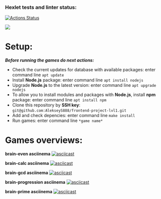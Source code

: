 ### Hexlet tests and linter status:
[![Actions Status](https://github.com/AlekseyS888/frontend-project-lvl1/workflows/hexlet-check/badge.svg)](https://github.com/AlekseyS888/frontend-project-lvl1/actions)

<a href="https://codeclimate.com/github/AlekseyS888/frontend-project-lvl1/maintainability"><img src="https://api.codeclimate.com/v1/badges/2501cd45041103ac78fe/maintainability" /></a>

# Setup:

***Before running the games do next actions:***

- Check the current updates for database with available packages: enter command line `apt update`
- Install **Node.js** package: enter command line `apt install nodejs`
- Upgrade **Node.js** to the latest version: enter command line `apt upgrade nodejs`
- To allow you to install modules and packages with **Node.js**, install **npm** package: enter command line `apt install npm`
- Clone this repository by **SSH key**: `git@github.com:AlekseyS888/frontend-project-lvl1.git`
- Add and check depencies: enter command line `make install`
- Run games: enter command line `*game name*`

# Games overviews:

**brain-even asciinema**
[![asciicast](https://asciinema.org/a/486309.svg)](https://asciinema.org/a/486309)

**brain-calc asciinema**
[![asciicast](https://asciinema.org/a/486308.svg)](https://asciinema.org/a/486308)

**brain-gcd asciinema**
[![asciicast](https://asciinema.org/a/486310.svg)](https://asciinema.org/a/486310)

**brain-progression asciinema**
[![asciicast](https://asciinema.org/a/486312.svg)](https://asciinema.org/a/486312)

**brain-prime asciinema**
[![asciicast](https://asciinema.org/a/486311.svg)](https://asciinema.org/a/486311)
